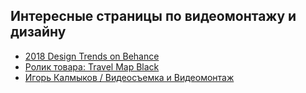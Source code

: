 ## Интересные страницы по видеомонтажу и дизайну

- [2018 Design Trends on Behance](https://www.behance.net/gallery/60273889/2018-Design-Trends)
- [Ролик товара: Travel Map Black](https://www.youtube.com/watch?v=yrrfkMk3nPQ)
- [Игорь Калмыков / Видеосъемка и Видеомонтаж](http://kalmykoff.ru/index.html)